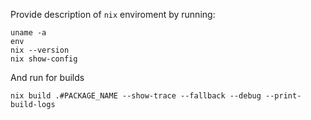 Provide description of `nix` enviroment by running:

```shell
uname -a
env
nix --version
nix show-config
```

And run for builds
```shell
nix build .#PACKAGE_NAME --show-trace --fallback --debug --print-build-logs
```
